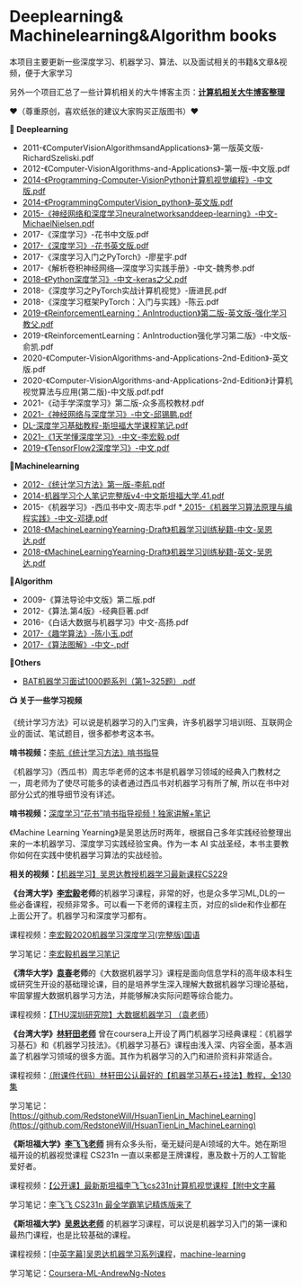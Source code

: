 # Deeplearning& Machinelearning&Algorithm books

本项目主要更新一些深度学习、机器学习、算法、以及面试相关的书籍&文章&视频，便于大家学习

另外一个项目汇总了一些计算机相关的大牛博客主页：**[计算机相关大牛博客整理](https://github.com/codeman008/Excellent_person_blog)**

:heart:（尊重原创，喜欢纸张的建议大家购买正版图书）:heart:

**:open_book: Deeplearning**

* 2011-《ComputerVisionAlgorithmsandApplications》-第一版英文版-RichardSzeliski.pdf
* 2012-《Computer-VisionAlgorithms-and-Applications》-第一版-中文版.pdf
* [2014-《Programming-Computer-VisionPython计算机视觉编程》-中文版.pdf](https://github.com/codeman008/Deeplearning-Machinelearning-Algorithm-books/blob/master/2014-%E3%80%8AProgramming-Computer-VisionPython%E8%AE%A1%E7%AE%97%E6%9C%BA%E8%A7%86%E8%A7%89%E7%BC%96%E7%A8%8B%E3%80%8B-%E4%B8%AD%E6%96%87%E7%89%88.pdf)
* [2014-《ProgrammingComputerVision_python》-英文版.pdf](https://github.com/codeman008/Deeplearning-Machinelearning-Algorithm-books/blob/master/2014-%E3%80%8AProgrammingComputerVision_python%E3%80%8B-%E8%8B%B1%E6%96%87%E7%89%88.pdf)
* [2015-《神经网络和深度学习neuralnetworksanddeep-learning》-中文-MichaelNielsen.pdf](https://github.com/codeman008/Deeplearning-Machinelearning-Algorithm-books/blob/master/2015-%E3%80%8A%E7%A5%9E%E7%BB%8F%E7%BD%91%E7%BB%9C%E5%92%8C%E6%B7%B1%E5%BA%A6%E5%AD%A6%E4%B9%A0neural%20networks%20and%20deep-learning%E3%80%8B-%E4%B8%AD%E6%96%87-Michael%20Nielsen.pdf)
* 2017-《深度学习》-花书中文版.pdf
* [2017-《深度学习》-花书英文版.pdf](https://github.com/codeman008/Deeplearning-Machinelearning-Algorithm-books/blob/master/2017-%E3%80%8A%E6%B7%B1%E5%BA%A6%E5%AD%A6%E4%B9%A0%E3%80%8B-%E8%8A%B1%E4%B9%A6%E8%8B%B1%E6%96%87%E7%89%88.pdf)
* 2017-《深度学习入门之PyTorch》-廖星宇.pdf
* 2017-《解析卷积神经网络—深度学习实践手册》-中文-魏秀参.pdf
* [2018-《Python深度学习》-中文-keras之父.pdf](https://github.com/codeman008/Deeplearning-Machinelearning-Algorithm-books/blob/master/2018-%E3%80%8APython%E6%B7%B1%E5%BA%A6%E5%AD%A6%E4%B9%A0%E3%80%8B-%E4%B8%AD%E6%96%87-keras%E4%B9%8B%E7%88%B6.pdf)
* 2018-《深度学习之PyTorch实战计算机视觉》-唐进民.pdf
* 2018-《深度学习框架PyTorch：入门与实践》-陈云.pdf
* [2019-《ReinforcementLearning：AnIntroduction》第二版-英文版-强化学习教父.pdf](https://github.com/codeman008/Deeplearning-Machinelearning-Algorithm-books/blob/master/2019-%E3%80%8AReinforcement%20Learning%EF%BC%9AAn%20Introduction%E3%80%8B%E7%AC%AC%E4%BA%8C%E7%89%88-%E8%8B%B1%E6%96%87%E7%89%88-%E5%BC%BA%E5%8C%96%E5%AD%A6%E4%B9%A0%E6%95%99%E7%88%B6.pdf)
* 2019-《ReinforcementLearning：AnIntroduction强化学习第二版》-中文版-俞凯.pdf
* 2020-《Computer-VisionAlgorithms-and-Applications-2nd-Edition》-英文版.pdf
* 2020-《Computer-VisionAlgorithms-and-Applications-2nd-Edition》计算机视觉算法与应用(第二版)-中文版.pdf.pdf
* 2021-《动手学深度学习》第二版-众多高校教材.pdf
* [2021-《神经网络与深度学习》-中文-邱锡鹏.pdf](https://github.com/codeman008/Deeplearning-Machinelearning-Algorithm-books/blob/master/2021-%E3%80%8A%E7%A5%9E%E7%BB%8F%E7%BD%91%E7%BB%9C%E4%B8%8E%E6%B7%B1%E5%BA%A6%E5%AD%A6%E4%B9%A0%E3%80%8B-%E4%B8%AD%E6%96%87-%E9%82%B1%E9%94%A1%E9%B9%8F.pdf)
* [DL-深度学习基础教程-斯坦福大学课程笔记.pdf](https://github.com/codeman008/Deeplearning-Machinelearning-Algorithm-books/blob/master/DL-%E6%B7%B1%E5%BA%A6%E5%AD%A6%E4%B9%A0%E5%9F%BA%E7%A1%80%E6%95%99%E7%A8%8B-%E6%96%AF%E5%9D%A6%E7%A6%8F%E5%A4%A7%E5%AD%A6%E8%AF%BE%E7%A8%8B%E7%AC%94%E8%AE%B0.pdf)
* [2021-《1天学懂深度学习》-中文-李宏毅.pdf](https://github.com/codeman008/Deeplearning-Machinelearning-Algorithm-books/blob/master/2021-%E3%80%8A1%E5%A4%A9%E5%AD%A6%E6%87%82%E6%B7%B1%E5%BA%A6%E5%AD%A6%E4%B9%A0%E3%80%8B-%E4%B8%AD%E6%96%87-%E6%9D%8E%E5%AE%8F%E6%AF%85.pdf)
* [2019-《TensorFlow2深度学习》-中文.pdf](https://github.com/codeman008/Deeplearning-Machinelearning-Algorithm-books/blob/master/2019-%E3%80%8ATensorFlow2%E6%B7%B1%E5%BA%A6%E5%AD%A6%E4%B9%A0%E3%80%8B-%E4%B8%AD%E6%96%87.pdf)
  
**:open_book:Machinelearning**

* [2012-《统计学习方法》第一版-李航.pdf](https://github.com/codeman008/Deeplearning-Machinelearning-Algorithm-books/blob/master/2012-%E3%80%8A%E7%BB%9F%E8%AE%A1%E5%AD%A6%E4%B9%A0%E6%96%B9%E6%B3%95%E3%80%8B%E7%AC%AC%E4%B8%80%E7%89%88-%E6%9D%8E%E8%88%AA.pdf)
* [2014-机器学习个人笔记完整版v4-中文斯坦福大学.41.pdf](https://github.com/codeman008/Deeplearning-Machinelearning-Algorithm-books/blob/master/2014-%E6%9C%BA%E5%99%A8%E5%AD%A6%E4%B9%A0%E4%B8%AA%E4%BA%BA%E7%AC%94%E8%AE%B0%E5%AE%8C%E6%95%B4%E7%89%88v4-%E4%B8%AD%E6%96%87%E6%96%AF%E5%9D%A6%E7%A6%8F%E5%A4%A7%E5%AD%A6.41.pdf)
* 2015-《机器学习》-西瓜书中文-周志华.pdf
*[ 2015-《机器学习算法原理与编程实践》-中文-邓捷.pdf](https://github.com/codeman008/Deeplearning-Machinelearning-Algorithm-books/blob/master/2015-%E3%80%8A%E6%9C%BA%E5%99%A8%E5%AD%A6%E4%B9%A0%E7%AE%97%E6%B3%95%E5%8E%9F%E7%90%86%E4%B8%8E%E7%BC%96%E7%A8%8B%E5%AE%9E%E8%B7%B5%E3%80%8B-%E4%B8%AD%E6%96%87-%E9%82%93%E6%8D%B7.pdf)
* [2018-《MachineLearningYearning-Draft》机器学习训练秘籍-中文-吴恩达.pdf](https://github.com/codeman008/Deeplearning-Machinelearning-Algorithm-books/blob/master/2018-%E3%80%8AMachine%20Learning%20Yearning-Draft%E3%80%8B%E6%9C%BA%E5%99%A8%E5%AD%A6%E4%B9%A0%E8%AE%AD%E7%BB%83%E7%A7%98%E7%B1%8D-%E4%B8%AD%E6%96%87-%E5%90%B4%E6%81%A9%E8%BE%BE.pdf)
* [2018-《MachineLearningYearning-Draft》机器学习训练秘籍-英文-吴恩达.pdf](https://github.com/codeman008/Deeplearning-Machinelearning-Algorithm-books/blob/master/2018-%E3%80%8AMachine%20Learning%20Yearning-Draft%E3%80%8B%E6%9C%BA%E5%99%A8%E5%AD%A6%E4%B9%A0%E8%AE%AD%E7%BB%83%E7%A7%98%E7%B1%8D-%E8%8B%B1%E6%96%87-%E5%90%B4%E6%81%A9%E8%BE%BE.pdf)


  
**:open_book:Algorithm**

* 2009-《算法导论中文版》第二版.pdf
* 2012-《算法.第4版》-经典巨著.pdf
* 2016-《白话大数据与机器学习》中文-高扬.pdf
* [2017-《趣学算法》-陈小玉.pdf](https://github.com/codeman008/Deeplearning-Machinelearning-Algorithm-books/blob/master/2017-%E3%80%8A%E8%B6%A3%E5%AD%A6%E7%AE%97%E6%B3%95%E3%80%8B-%E9%99%88%E5%B0%8F%E7%8E%89.pdf)
* [2017-《算法图解》-中文-.pdf](https://github.com/codeman008/Deeplearning-Machinelearning-Algorithm-books/blob/master/2017-%E3%80%8A%E7%AE%97%E6%B3%95%E5%9B%BE%E8%A7%A3%E3%80%8B-%E4%B8%AD%E6%96%87-.pdf)

**:open_book:Others**

* [BAT机器学习面试1000题系列（第1~325题）.pdf](https://github.com/codeman008/Deeplearning-Machinelearning-Algorithm-books/blob/master/BAT%20%E6%9C%BA%E5%99%A8%E5%AD%A6%E4%B9%A0%E9%9D%A2%E8%AF%95%201000%20%E9%A2%98%E7%B3%BB%E5%88%97%EF%BC%88%E7%AC%AC%201~325%20%E9%A2%98%EF%BC%89.pdf)



**:tv: 关于一些学习视频**


《统计学习方法》可以说是机器学习的入门宝典，许多机器学习培训班、互联网企业的面试、笔试题目，很多都参考这本书。

**啃书视频：**[李航《统计学习方法》啃书指导](https://www.bilibili.com/video/BV1i4411G7Xv/?spm_id_from=333.337.search-card.all.click&vd_source=13bb387b563159aefe17ca100123ce76)

《机器学习》（西瓜书）周志华老师的这本书是机器学习领域的经典入门教材之一，周老师为了使尽可能多的读者通过西瓜书对机器学习有所了解, 所以在书中对部分公式的推导细节没有详述。

**啃书视频：**[深度学习“花书”啃书指导视频！独家讲解+笔记](https://www.bilibili.com/video/BV1Gk4y1m7LQ/?spm_id_from=333.337.search-card.all.click&vd_source=13bb387b563159aefe17ca100123ce76)

《Machine Learning Yearning》是吴恩达历时两年，根据自己多年实践经验整理出来的一本机器学习、深度学习实践经验宝典。作为一本 AI 实战圣经，本书主要教你如何在实践中使机器学习算法的实战经验。

**相关的视频：**[【机器学习】吴恩达教授机器学习最新课程CS229](https://www.bilibili.com/video/BV16J411t71N/?p=2&vd_source=13bb387b563159aefe17ca100123ce76)

**《台湾大学》[李宏毅](https://speech.ee.ntu.edu.tw/~tlkagk/courses.html)老师**的机器学习课程，非常的好，也是众多学习ML,DL的一些必备课程，视频非常多。可以看一下老师的课程主页，对应的slide和作业都在上面公开了。机器学习和深度学习都有。

课程视频：[李宏毅2020机器学习深度学习(完整版)国语](https://www.bilibili.com/video/BV1JE411g7XF/?from=search&seid=9757384925117006243&vd_source=13bb387b563159aefe17ca100123ce76)

学习笔记：[李宏毅机器学习笔记](https://github.com/datawhalechina/leedl-tutorial)

**《清华大学》[袁春](https://www.sigs.tsinghua.edu.cn/yc2/main.htm)老师**的《大数据机器学习》课程是面向信息学科的高年级本科生或研究生开设的基础理论课，目的是培养学生深入理解大数据机器学习理论基础，牢固掌握大数据机器学习方法，并能够解决实际问题等综合能力。

课程视频：[【THU深圳研究院】大数据机器学习 （袁老师](https://www.bilibili.com/video/BV1RJ411N7AJ/?vd_source=13bb387b563159aefe17ca100123ce76)）

**《台湾大学》[林轩田老师](https://www.csie.ntu.edu.tw/~htlin/)** 曾在coursera上开设了两门机器学习经典课程：《机器学习基石》和《机器学习技法》。《机器学习基石》课程由浅入深、内容全面，基本涵盖了机器学习领域的很多方面。其作为机器学习的入门和进阶资料非常适合。

课程视频：[（附课件代码）林轩田公认最好的【机器学习基石+技法】教程，全130集](https://www.bilibili.com/video/BV1CV41137zS/?spm_id_from=333.337.search-card.all.click)

学习笔记：[https://github.com/RedstoneWill/HsuanTienLin_MachineLearning](https://github.com/RedstoneWill/HsuanTienLin_MachineLearning)

**《斯坦福大学》[李飞飞老师](http://cs231n.stanford.edu/index.html)** 拥有众多头衔，毫无疑问是Ai领域的大牛。她在斯坦福开设的机器视觉课程 CS231n 一直以来都是王牌课程，惠及数十万的人工智能爱好者。

课程视频：[【公开课】最新斯坦福李飞飞cs231n计算机视觉课程【附中文字幕](https://www.bilibili.com/video/BV1nJ411z7fe/?vd_source=13bb387b563159aefe17ca100123ce76)

学习笔记：[李飞飞 CS231n 最全学霸笔记精炼版来了](https://zhuanlan.zhihu.com/p/76514213)

**《斯坦福大学》[吴恩达老师](https://www.andrewng.org/)** 的机器学习课程，可以说是机器学习入门的第一课和最热门课程，也是比较基础的课程。

课程视频：[[中英字幕]吴恩达机器学习系列课程](https://www.bilibili.com/video/BV164411b7dx/?vd_source=13bb387b563159aefe17ca100123ce76)，[machine-learning](https://www.coursera.org/learn/machine-learning)

学习笔记：[Coursera-ML-AndrewNg-Notes](https://github.com/fengdu78/Coursera-ML-AndrewNg-Notes)
